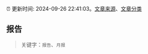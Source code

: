 :alarm_clock: 更新时间: 2024-09-26 22:41:03。[文章来源](/README.md)、[文章分类](/TAGS.md)

## 报告


> 关键字：`报告`、`月报`



